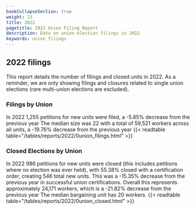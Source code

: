 ```yaml
---
bookCollapseSection: true
weight: 13
title: 2022
pagetitle: 2022 Union Filing Report
description: Data on union election filings in 2022
keywords: union filings
---
```


## 2022 filings

This report details the number of filings and closed units in 2022. As a reminder, we are only showing filings and closures related to single union elections (rare multi-union elections are excluded).

### Filings by Union
In 2022 1,255 petitions for new units were filed, a -5.85% decrease from the previous year The median size was 22 with a total of 59,521 workers across all units, a -19.76% decrease from the previous year
{{< readtable table="/tables/reports/2022/0union_filings.html" >}}

### Closed Elections by Union
In 2022 986 petitions for new units were closed (this includes petitions where no election was ever held), with 55.38% closed with a certification order, creating 546 total new units. This was a -15.35% decrease from the previous year in successful union certifications. Overall this represents approximately 24,171 workers, which is a -21.82% decrease from the previous year The median bargaining unit has 20 workers.
{{< readtable table="/tables/reports/2022/0union_closed.html" >}}
